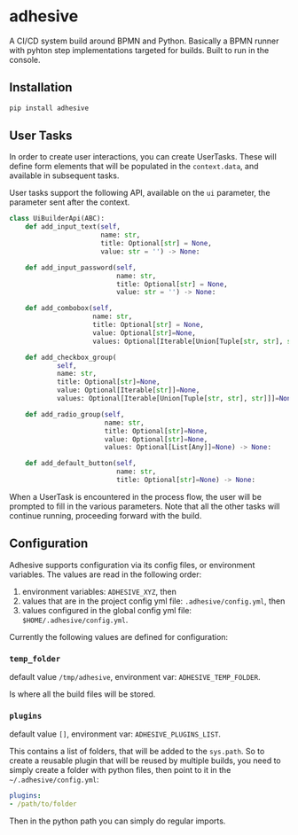 # adhesive

A CI/CD system build around BPMN and Python. Basically a BPMN runner with
pyhton step implementations targeted for builds. Built to run in the console.

## Installation

```sh
pip install adhesive
```

## User Tasks

In order to create user interactions, you can create UserTasks. These will
define form elements that will be populated in the `context.data`, and
available in subsequent tasks.

User tasks support the following API, available on the `ui` parameter, the
parameter sent after the context.

```py
class UiBuilderApi(ABC):
    def add_input_text(self,
                       name: str,
                       title: Optional[str] = None,
                       value: str = '') -> None:

    def add_input_password(self,
                           name: str,
                           title: Optional[str] = None,
                           value: str = '') -> None:

    def add_combobox(self,
                     name: str,
                     title: Optional[str] = None,
                     value: Optional[str]=None,
                     values: Optional[Iterable[Union[Tuple[str, str], str]]]=None) -> None:

    def add_checkbox_group(
            self,
            name: str,
            title: Optional[str]=None,
            value: Optional[Iterable[str]]=None,
            values: Optional[Iterable[Union[Tuple[str, str], str]]]=None) -> None:

    def add_radio_group(self,
                        name: str,
                        title: Optional[str]=None,
                        value: Optional[str]=None,
                        values: Optional[List[Any]]=None) -> None:

    def add_default_button(self,
                           name: str,
                           title: Optional[str]=None) -> None:
```

When a UserTask is encountered in the process flow, the user will be prompted
to fill in the various parameters. Note that all the other tasks will continue
running, proceeding forward with the build.

## Configuration

Adhesive supports configuration via its config files, or environment variables.
The values are read in the following order:

1. environment variables: `ADHESIVE_XYZ`, then
2. values that are in the project config yml file: `.adhesive/config.yml`, then
3. values configured in the global config yml file:
   `$HOME/.adhesive/config.yml`.

Currently the following values are defined for configuration:

### `temp_folder`

default value `/tmp/adhesive`, environment var: `ADHESIVE_TEMP_FOLDER`.

Is where all the build files will be stored.

### `plugins`

default value `[]`, environment var: `ADHESIVE_PLUGINS_LIST`.

This contains a list of folders, that will be added to the `sys.path`. So to
create a reusable plugin that will be reused by multiple builds, you need to
simply create a folder with python files, then point to it in the
`~/.adhesive/config.yml`:

```yml
plugins:
- /path/to/folder
```

Then in the python path you can simply do regular imports.


